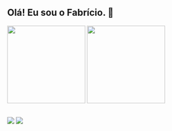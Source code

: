 ## Olá! Eu sou o Fabrício. 👋
<div>
  <img height="180em" src="https://github-readme-stats.vercel.app/api?username=fabricioCraft&show_icons=true&theme=cobalt&include_all_commits=true">
  <img height="180em" src = "https://github-readme-stats.vercel.app/api/top-langs/?username=fabricioCraft&show_icons=true&theme=cobalt">
</div>

##
<div>
  <a href="https://www.instagram.com/fabricio_nascimento/" target="_blank"><img src="https://img.shields.io/badge/Instagram-E4405F?style=for-the-badge&logo=instagram&logoColor=white"></a>
  <a href ="https://www.linkedin.com/in/fabricio-nascimento-738a2460/" target="_blank"> <img src="https://img.shields.io/badge/LinkedIn-0077B5?style=for-the-badge&logo=linkedin&logoColor=white">
    
  </a>
</div>

